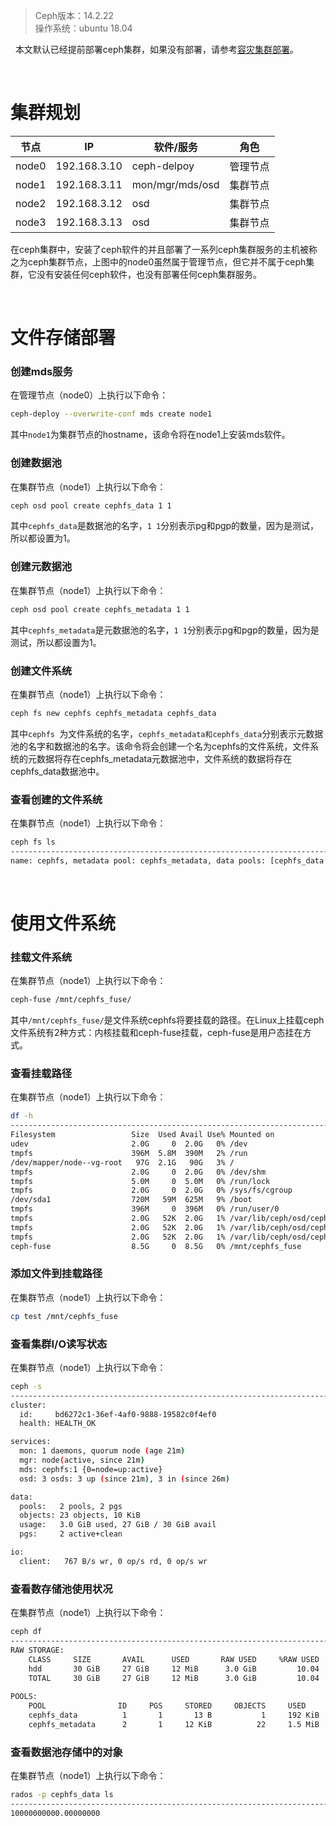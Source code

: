 > Ceph版本：14.2.22  
> 操作系统：ubuntu 18.04  

&nbsp;
本文默认已经提前部署ceph集群，如果没有部署，请参考[容灾集群部署](容灾集群部署.md)。

&nbsp;
&nbsp;
# 集群规划
|节点|IP|软件/服务|角色|
|--|--|--|--|
|node0|192.168.3.10|ceph-delpoy|管理节点|
|node1|192.168.3.11|mon/mgr/mds/osd|集群节点|
|node2|192.168.3.12|osd|集群节点|
|node3|192.168.3.13|osd|集群节点|

在ceph集群中，安装了ceph软件的并且部署了一系列ceph集群服务的主机被称之为ceph集群节点，上图中的node0虽然属于管理节点，但它并不属于ceph集群，它没有安装任何ceph软件，也没有部署任何ceph集群服务。

&nbsp;
&nbsp;
# 文件存储部署
### 创建mds服务
在管理节点（node0）上执行以下命令：
```bash
ceph-deploy --overwrite-conf mds create node1
```
其中`node1`为集群节点的hostname，该命令将在node1上安装mds软件。

### 创建数据池
在集群节点（node1）上执行以下命令：
```bash
ceph osd pool create cephfs_data 1 1
```
其中`cephfs_data`是数据池的名字，`1 1`分别表示pg和pgp的数量，因为是测试，所以都设置为1。

### 创建元数据池
在集群节点（node1）上执行以下命令：
```bash
ceph osd pool create cephfs_metadata 1 1
```
其中`cephfs_metadata`是元数据池的名字，`1 1`分别表示pg和pgp的数量，因为是测试，所以都设置为1。

### 创建文件系统
在集群节点（node1）上执行以下命令：
```bash
ceph fs new cephfs cephfs_metadata cephfs_data
```
其中`cephfs `为文件系统的名字，`cephfs_metadata和cephfs_data`分别表示元数据池的名字和数据池的名字。该命令将会创建一个名为cephfs的文件系统，文件系统的元数据将存在cephfs_metadata元数据池中，文件系统的数据将存在cephfs_data数据池中。

### 查看创建的文件系统
在集群节点（node1）上执行以下命令：
```bash
ceph fs ls
-----------------------------------------------------------------------------------------------------------------------
name: cephfs, metadata pool: cephfs_metadata, data pools: [cephfs_data ]
```

&nbsp;
&nbsp;
# 使用文件系统
### 挂载文件系统
在集群节点（node1）上执行以下命令：
```bash
ceph-fuse /mnt/cephfs_fuse/
```
其中`/mnt/cephfs_fuse/`是文件系统cephfs将要挂载的路径。在Linux上挂载ceph文件系统有2种方式：内核挂载和ceph-fuse挂载，ceph-fuse是用户态挂在方式。

### 查看挂载路径
在集群节点（node1）上执行以下命令：
```bash
df -h
-----------------------------------------------------------------------------------------------------------------------
Filesystem                 Size  Used Avail Use% Mounted on
udev                       2.0G     0  2.0G   0% /dev
tmpfs                      396M  5.8M  390M   2% /run
/dev/mapper/node--vg-root   97G  2.1G   90G   3% /
tmpfs                      2.0G     0  2.0G   0% /dev/shm
tmpfs                      5.0M     0  5.0M   0% /run/lock
tmpfs                      2.0G     0  2.0G   0% /sys/fs/cgroup
/dev/sda1                  720M   59M  625M   9% /boot
tmpfs                      396M     0  396M   0% /run/user/0
tmpfs                      2.0G   52K  2.0G   1% /var/lib/ceph/osd/ceph-0
tmpfs                      2.0G   52K  2.0G   1% /var/lib/ceph/osd/ceph-1
tmpfs                      2.0G   52K  2.0G   1% /var/lib/ceph/osd/ceph-2
ceph-fuse                  8.5G     0  8.5G   0% /mnt/cephfs_fuse
```

### 添加文件到挂载路径
在集群节点（node1）上执行以下命令：
```bash
cp test /mnt/cephfs_fuse
```

### 查看集群I/O读写状态
在集群节点（node1）上执行以下命令：
```bash
ceph -s
-----------------------------------------------------------------------------------------------------------------------
cluster:
  id:     bd6272c1-36ef-4af0-9888-19582c0f4ef0
  health: HEALTH_OK

services:
  mon: 1 daemons, quorum node (age 21m)
  mgr: node(active, since 21m)
  mds: cephfs:1 {0=node=up:active}
  osd: 3 osds: 3 up (since 21m), 3 in (since 26m)

data:
  pools:   2 pools, 2 pgs
  objects: 23 objects, 10 KiB
  usage:   3.0 GiB used, 27 GiB / 30 GiB avail
  pgs:     2 active+clean

io:
  client:   767 B/s wr, 0 op/s rd, 0 op/s wr
```

### 查看数存储池使用状况
在集群节点（node1）上执行以下命令：
```bash
ceph df
-----------------------------------------------------------------------------------------------------------------------
RAW STORAGE:
    CLASS     SIZE       AVAIL      USED       RAW USED     %RAW USED 
    hdd       30 GiB     27 GiB     12 MiB      3.0 GiB         10.04 
    TOTAL     30 GiB     27 GiB     12 MiB      3.0 GiB         10.04 
 
POOLS:
    POOL                ID     PGS     STORED     OBJECTS     USED        %USED     MAX AVAIL 
    cephfs_data          1       1       13 B           1     192 KiB         0       8.5 GiB 
    cephfs_metadata      2       1     12 KiB          22     1.5 MiB         0       8.5 GiB 
```

### 查看数据池存储中的对象
在集群节点（node1）上执行以下命令：
```bash
rados -p cephfs_data ls
-----------------------------------------------------------------------------------------------------------------------
10000000000.00000000
```